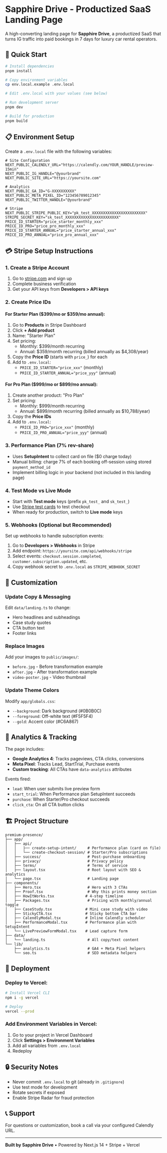 # Sapphire Drive - Productized SaaS Landing Page

A high-converting landing page for **Sapphire Drive**, a productized SaaS that turns IG traffic into paid bookings in 7 days for luxury car rental operators.

## 🚀 Quick Start

```bash
# Install dependencies
pnpm install

# Copy environment variables
cp env.local.example .env.local

# Edit .env.local with your values (see below)

# Run development server
pnpm dev

# Build for production
pnpm build
```

## 📋 Environment Setup

Create a `.env.local` file with the following variables:

```env
# Site Configuration
NEXT_PUBLIC_CALENDLY_URL="https://calendly.com/YOUR_HANDLE/preview-15min"
NEXT_PUBLIC_IG_HANDLE="@yourbrand"
NEXT_PUBLIC_SITE_URL="https://yoursite.com"

# Analytics
NEXT_PUBLIC_GA_ID="G-XXXXXXXXXX"
NEXT_PUBLIC_META_PIXEL_ID="123456789012345"
NEXT_PUBLIC_TWITTER_HANDLE="@yourbrand"

# Stripe
NEXT_PUBLIC_STRIPE_PUBLIC_KEY="pk_test_XXXXXXXXXXXXXXXXXXXXXXXX"
STRIPE_SECRET_KEY="sk_test_XXXXXXXXXXXXXXXXXXXXXXXX"
PRICE_ID_STARTER="price_starter_monthly_xxx"
PRICE_ID_PRO="price_pro_monthly_xxx"
PRICE_ID_STARTER_ANNUAL="price_starter_annual_xxx"
PRICE_ID_PRO_ANNUAL="price_pro_annual_xxx"
```

## 💳 Stripe Setup Instructions

### 1. Create a Stripe Account
1. Go to [stripe.com](https://stripe.com) and sign up
2. Complete business verification
3. Get your API keys from **Developers > API keys**

### 2. Create Price IDs

#### For Starter Plan ($399/mo or $359/mo annual):
1. Go to **Products** in Stripe Dashboard
2. Click **+ Add product**
3. Name: "Starter Plan"
4. Set pricing:
   - Monthly: $399/month recurring
   - Annual: $359/month recurring (billed annually as $4,308/year)
5. Copy the **Price ID** (starts with `price_`) for each
6. Add to `.env.local`:
   - `PRICE_ID_STARTER="price_xxx"` (monthly)
   - `PRICE_ID_STARTER_ANNUAL="price_yyy"` (annual)

#### For Pro Plan ($999/mo or $899/mo annual):
1. Create another product: "Pro Plan"
2. Set pricing:
   - Monthly: $999/month recurring
   - Annual: $899/month recurring (billed annually as $10,788/year)
3. Copy the **Price IDs**
4. Add to `.env.local`:
   - `PRICE_ID_PRO="price_xxx"` (monthly)
   - `PRICE_ID_PRO_ANNUAL="price_yyy"` (annual)

### 3. Performance Plan (7% rev-share)
- Uses **SetupIntent** to collect card on file ($0 charge today)
- Manual billing: charge 7% of each booking off-session using stored `payment_method_id`
- Implement billing logic in your backend (not included in this landing page)

### 4. Test Mode vs Live Mode
- Start with **Test mode** keys (prefix `pk_test_` and `sk_test_`)
- Use [Stripe test cards](https://stripe.com/docs/testing) to test checkout
- When ready for production, switch to **Live mode** keys

### 5. Webhooks (Optional but Recommended)
Set up webhooks to handle subscription events:
1. Go to **Developers > Webhooks** in Stripe
2. Add endpoint: `https://yoursite.com/api/webhooks/stripe`
3. Select events: `checkout.session.completed`, `customer.subscription.updated`, etc.
4. Copy webhook secret to `.env.local` as `STRIPE_WEBHOOK_SECRET`

## 🎨 Customization

### Update Copy & Messaging
Edit `data/landing.ts` to change:
- Hero headlines and subheadings
- Case study quotes
- CTA button text
- Footer links

### Replace Images
Add your images to `public/images/`:
- `before.jpg` - Before transformation example
- `after.jpg` - After transformation example
- `video-poster.jpg` - Video thumbnail

### Update Theme Colors
Modify `app/globals.css`:
- `--background`: Dark background (#0B0B0C)
- `--foreground`: Off-white text (#F5F5F4)
- `--gold`: Accent color (#C6A867)

## 📧 Analytics & Tracking

The page includes:
- **Google Analytics 4**: Tracks pageviews, CTA clicks, conversions
- **Meta Pixel**: Tracks Lead, StartTrial, Purchase events
- **Custom tracking**: All CTAs have `data-analytics` attributes

Events fired:
- `lead`: When user submits live preview form
- `start_trial`: When Performance plan SetupIntent succeeds
- `purchase`: When Starter/Pro checkout succeeds
- `click_cta`: On all CTA button clicks

## 🏗️ Project Structure

```
premium-presence/
├── app/
│   ├── api/
│   │   ├── create-setup-intent/     # Performance plan (card on file)
│   │   └── create-checkout-session/ # Starter/Pro subscriptions
│   ├── success/                     # Post-purchase onboarding
│   ├── privacy/                     # Privacy policy
│   ├── terms/                       # Terms of service
│   ├── layout.tsx                   # Root layout with SEO & analytics
│   └── page.tsx                     # Landing page
├── components/
│   ├── Hero.tsx                     # Hero with 3 CTAs
│   ├── Proof.tsx                    # Why this prints money section
│   ├── HowItWorks.tsx              # 4-step timeline
│   ├── Packages.tsx                 # Pricing with monthly/annual toggle
│   ├── CaseStudy.tsx               # Mini case study with video
│   ├── StickyCTA.tsx               # Sticky bottom CTA bar
│   ├── CalendlyModal.tsx           # Inline Calendly scheduler
│   ├── PerformanceModal.tsx        # Performance plan with SetupIntent
│   └── LivePreviewFormModal.tsx    # Lead capture form
├── data/
│   └── landing.ts                   # All copy/text content
└── lib/
    ├── analytics.ts                 # GA4 + Meta Pixel helpers
    └── seo.ts                       # SEO metadata helpers
```

## 🚀 Deployment

### Deploy to Vercel:

```bash
# Install Vercel CLI
npm i -g vercel

# Deploy
vercel --prod
```

### Add Environment Variables in Vercel:
1. Go to your project in Vercel Dashboard
2. Click **Settings > Environment Variables**
3. Add all variables from `.env.local`
4. Redeploy

## 🔒 Security Notes

- Never commit `.env.local` to git (already in `.gitignore`)
- Use test mode for development
- Rotate secrets if exposed
- Enable Stripe Radar for fraud protection

## 📞 Support

For questions or customization, book a call via your configured Calendly URL.

---

**Built by Sapphire Drive** • Powered by Next.js 14 + Stripe + Vercel